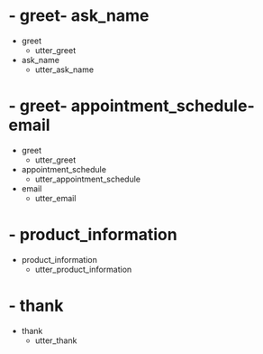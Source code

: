 



# - greet- ask_name

* greet
    - utter_greet
* ask_name
    - utter_ask_name

# - greet- appointment_schedule- email

* greet
    - utter_greet
* appointment_schedule
    - utter_appointment_schedule
* email
    - utter_email

# - product_information

* product_information
    - utter_product_information

# - thank

* thank
    - utter_thank
